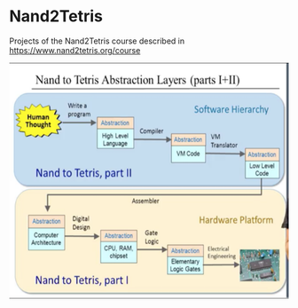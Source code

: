 # Nand2Tetris
Projects of the Nand2Tetris course described in https://www.nand2tetris.org/course

![](images/roadmap.png)
